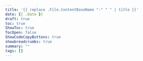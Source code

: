 ```yaml
---
title: '{{ replace .File.ContentBaseName "-" " " | title }}'
date: {{ .Date }}
draft: true
toc: true
ShowToc: true
TocOpen: false
ShowCodeCopyButtons: true
showbreadcrumbs: true
summary: ""
tags: []
---
```

